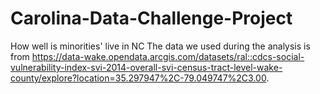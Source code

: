 # Carolina-Data-Challenge-Project
How well is minorities' live in NC
The data we used during the analysis is from https://data-wake.opendata.arcgis.com/datasets/ral::cdcs-social-vulnerability-index-svi-2014-overall-svi-census-tract-level-wake-county/explore?location=35.297947%2C-79.049747%2C3.00.
